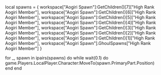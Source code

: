 local spawns = {
    workspace["Aogiri Spawn"]:GetChildren()[7]["High Rank Aogiri Member"],
    workspace["Aogiri Spawn"]:GetChildren()[6]["High Rank Aogiri Member"],
    workspace["Aogiri Spawn"]:GetChildren()[5]["High Rank Aogiri Member"],
    workspace["Aogiri Spawn"]:GetChildren()[4]["High Rank Aogiri Member"],
    workspace["Aogiri Spawn"]:GetChildren()[3]["High Rank Aogiri Member"],
    workspace["Aogiri Spawn"]:GetChildren()[2]["High Rank Aogiri Member"],
    workspace["Aogiri Spawn"]:GetChildren()[1]["High Rank Aogiri Member"],
    workspace["Aogiri Spawn"].GhoulSpawns["High Rank Aogiri Member"]
}

for _, spawn in ipairs(spawns) do
    while wait(0.1) do
        game.Players.LocalPlayer.Character:MoveTo(spawn.PrimaryPart.Position)
    end
end
